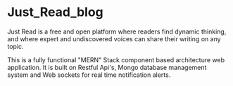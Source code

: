 # Just_Read_blog

Just Read is a free and open platform where readers find dynamic thinking, and where expert and undiscovered voices can share their writing on any topic.

This is a fully functional "MERN" Stack component based architecture web application. It is built on Restful Api's, Mongo database management system and Web sockets for real time notification alerts.
